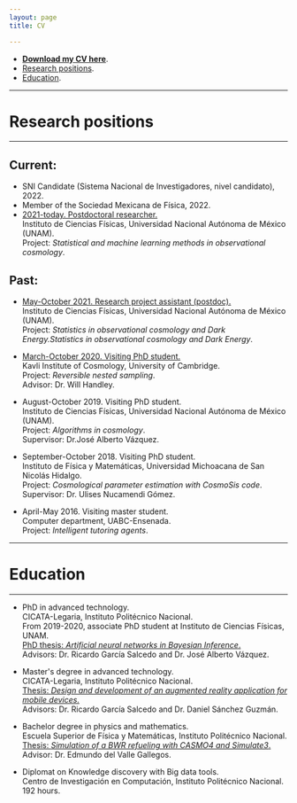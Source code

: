 ```yaml
---
layout: page
title: CV

---
```


- [**Download my CV here**](https://www.dropbox.com/s/o1vxmjvus3y4ewj/CV_eng.pdf?dl=0).
- [Research positions](#research-positions).
- [Education](#education).

-----------------------------------------------------------



# Research positions 
---

## Current:
 - SNI Candidate (Sistema Nacional de Investigadores, nivel candidato), 2022.
 - Member of the Sociedad Mexicana de Física, 2022.
 - <a href="https://www.fis.unam.mx/directorio/1333/isidro-strong-gomez-strong-vargas">2021-today. Postdoctoral researcher.</a><br>
  Instituto de Ciencias Físicas, Universidad Nacional Autónoma de México (UNAM). <br>
  Project: *Statistical and machine learning methods in observational cosmology*.

## Past:
- <a href="https://www.fis.unam.mx/~javazquez/file_Isidro.html">May-October 2021. Research project assistant (postdoc). </a><br>
  Instituto de Ciencias Físicas, Universidad Nacional Autónoma de México (UNAM). <br> 
  Project: *Statistics in observational cosmology and Dark Energy.Statistics in observational cosmology and Dark Energy*.
  
- <a href="https://www.willhandley.co.uk/students/">March-October 2020. Visiting PhD student. </a><br>
  Kavli Institute of Cosmology, University of Cambridge.<br> 
  Project: *Reversible nested sampling*.<br>
  Advisor: Dr. Will Handley.

- August-October 2019. Visiting PhD student. <br> 
  Instituto de Ciencias Físicas, Universidad Nacional Autónoma de México (UNAM). <br> 
  Project: *Algorithms in cosmology*. <br>
  Supervisor: Dr.José Alberto Vázquez.

- September-October 2018. Visiting PhD student. <br> 
  Instituto de Física y Matemáticas, Universidad Michoacana de San Nicolás Hidalgo. <br> 
  Project: *Cosmological parameter estimation with CosmoSis code*. <br> 
  Supervisor: Dr. Ulises Nucamendi Gómez.

- April-May 2016. Visiting master student. <br> 
  Computer department, UABC-Ensenada. <br> 
  Project: *Intelligent tutoring agents*.


---
# Education

---

- PhD in advanced technology.<br> 
  CICATA-Legaria, Instituto Politécnico Nacional.<br> 
  From 2019-2020, associate PhD student at Instituto de Ciencias Físicas, UNAM. <br>
  <a href="https://www.academia.edu/49505808/Artificial_neural_networks_in_Bayesian_inference">PhD thesis: *Artificial neural networks in Bayesian Inference*.</a> <br>
  Advisors: Dr. Ricardo García Salcedo and Dr. José Alberto Vázquez.

- Master's degree in advanced technology.<br>
 CICATA-Legaria, Instituto Politécnico Nacional. <br>
 <a href="https://www.academia.edu/35480448/Dise%C3%B1o_y_desarrollo_de_una_aplicaci%C3%B3n_para_dispositivos_m%C3%B3viles_de_realidad_aumentada">Thesis: *Design and development of an augmented reality application for mobile devices.* </a><br>
 Advisors: Dr. Ricardo García Salcedo and Dr. Daniel Sánchez Guzmán.

- Bachelor degree in physics and mathematics. <br>
  Escuela Superior de Física y Matemáticas, Instituto Politécnico Nacional. <br>
 <a href="https://www.academia.edu/35480399/Seguimiento_operacional_de_una_recarga_de_combustible_de_un_reactor_BWR_con_SIMULATE_3">Thesis: *Simulation of a BWR refueling with CASMO4 and Simulate3*. </a><br>
  Advisor: Dr. Edmundo del Valle Gallegos. 

- Diplomat on Knowledge discovery with Big data tools. <br>
  Centro de Investigación en Computación, Instituto Politécnico Nacional. <br>
  192 hours.


